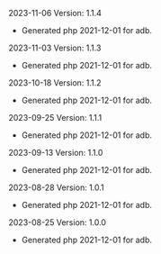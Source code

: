 2023-11-06 Version: 1.1.4
- Generated php 2021-12-01 for adb.

2023-11-03 Version: 1.1.3
- Generated php 2021-12-01 for adb.

2023-10-18 Version: 1.1.2
- Generated php 2021-12-01 for adb.

2023-09-25 Version: 1.1.1
- Generated php 2021-12-01 for adb.

2023-09-13 Version: 1.1.0
- Generated php 2021-12-01 for adb.

2023-08-28 Version: 1.0.1
- Generated php 2021-12-01 for adb.

2023-08-25 Version: 1.0.0
- Generated php 2021-12-01 for adb.

